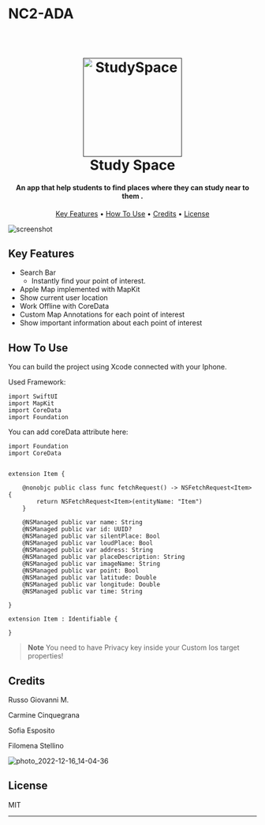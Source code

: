 # NC2-ADA

<h1 align="center">
  <br>
  <a href=""><img src="https://user-images.githubusercontent.com/113531412/208105403-20fa6891-8139-47d1-b628-18e5fdddcbfd.png" alt="StudySpace" width="200"></a>
  <br>
 Study Space
  <br>
</h1>

<h4 align="center">An app that help students to find places where they can study near to them
.</h4>


<p align="center">
  <a href="#key-features">Key Features</a> •
  <a href="#how-to-use">How To Use</a> •
  <a href="#credits">Credits</a> •
  <a href="#license">License</a>
</p>

![screenshot](https://user-images.githubusercontent.com/113531412/208106224-cfe010e8-b35f-4780-9b8e-7388b7f5af8b.png)

## Key Features

* Search Bar
  - Instantly find your point of interest.
* Apple Map implemented with MapKit 
* Show current user location
* Work Offline with CoreData
* Custom Map Annotations for each point of interest
* Show important information about each point of interest


## How To Use

You can build the project using Xcode connected with your Iphone.

Used Framework:

```
import SwiftUI
import MapKit
import CoreData
import Foundation

```
You can add coreData attribute here:

```
import Foundation
import CoreData


extension Item {

    @nonobjc public class func fetchRequest() -> NSFetchRequest<Item> {
        return NSFetchRequest<Item>(entityName: "Item")
    }

    @NSManaged public var name: String
    @NSManaged public var id: UUID?
    @NSManaged public var silentPlace: Bool
    @NSManaged public var loudPlace: Bool
    @NSManaged public var address: String
    @NSManaged public var placeDescription: String
    @NSManaged public var imageName: String
    @NSManaged public var point: Bool
    @NSManaged public var latitude: Double
    @NSManaged public var longitude: Double
    @NSManaged public var time: String

}

extension Item : Identifiable {

}

```

> **Note**
> You need to have Privacy key inside your Custom Ios target properties!


## Credits

Russo Giovanni M.

Carmine Cinquegrana

Sofia Esposito

Filomena Stellino

![photo_2022-12-16_14-04-36](https://user-images.githubusercontent.com/113531412/208109947-a7b591bf-c1ab-405b-8ddc-91cf2a486383.jpg)

## License

MIT

---

